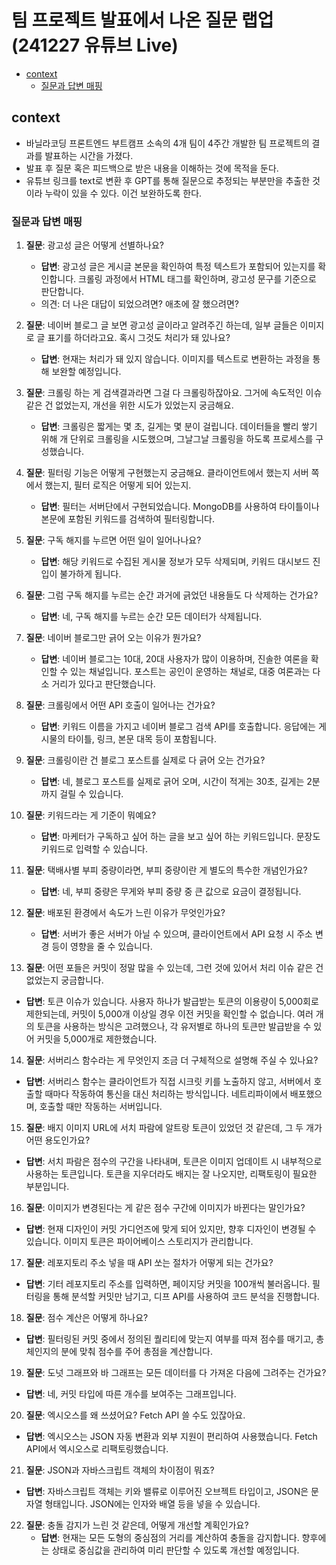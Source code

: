 # 팀 프로젝트 발표에서 나온 질문 랩업 (241227 유튜브 Live)

<!-- toc -->

- [context](#context)
  - [질문과 답변 매핑](#%EC%A7%88%EB%AC%B8%EA%B3%BC-%EB%8B%B5%EB%B3%80-%EB%A7%A4%ED%95%91)

<!-- tocstop -->

## context

- 바닐라코딩 프론트엔드 부트캠프 소속의 4개 팀이 4주간 개발한 팀 프로젝트의 결과를 발표하는 시간을 가졌다.
- 발표 후 질문 혹은 피드백으로 받은 내용을 이해하는 것에 목적을 둔다.
- 유튜브 링크를 text로 변환 후 GPT를 통해 질문으로 추정되는 부분만을 추출한 것이라 누락이 있을 수 있다. 이건 보완하도록 한다.

### 질문과 답변 매핑

1. **질문**: 광고성 글은 어떻게 선별하나요?
   - **답변**: 광고성 글은 게시글 본문을 확인하여 특정 텍스트가 포함되어 있는지를 확인합니다. 크롤링 과정에서 HTML 태그를 확인하며, 광고성 문구를 기준으로 판단합니다.
   - 의견: 더 나은 대답이 되었으려면? 애초에 잘 했으려면?
2. **질문**: 네이버 블로그 글 보면 광고성 글이라고 알려주긴 하는데, 일부 글들은 이미지로 글 표기를 하더라고요. 혹시 그것도 처리가 돼 있나요?

   - **답변**: 현재는 처리가 돼 있지 않습니다. 이미지를 텍스트로 변환하는 과정을 통해 보완할 예정입니다.

3. **질문**: 크롤링 하는 게 검색결과라면 그걸 다 크롤링하잖아요. 그거에 속도적인 이슈 같은 건 없었는지, 개선을 위한 시도가 있었는지 궁금해요.

   - **답변**: 크롤링은 짧게는 몇 초, 길게는 몇 분이 걸립니다. 데이터들을 빨리 쌓기 위해 개 단위로 크롤링을 시도했으며, 그날그날 크롤링을 하도록 프로세스를 구성했습니다.

4. **질문**: 필터링 기능은 어떻게 구현했는지 궁금해요. 클라이언트에서 했는지 서버 쪽에서 했는지, 필터 로직은 어떻게 되어 있는지.

   - **답변**: 필터는 서버단에서 구현되었습니다. MongoDB를 사용하여 타이틀이나 본문에 포함된 키워드를 검색하여 필터링합니다.

5. **질문**: 구독 해지를 누르면 어떤 일이 일어나나요?

   - **답변**: 해당 키워드로 수집된 게시물 정보가 모두 삭제되며, 키워드 대시보드 진입이 불가하게 됩니다.

6. **질문**: 그럼 구독 해지를 누르는 순간 과거에 긁었던 내용들도 다 삭제하는 건가요?

   - **답변**: 네, 구독 해지를 누르는 순간 모든 데이터가 삭제됩니다.

7. **질문**: 네이버 블로그만 긁어 오는 이유가 뭔가요?

   - **답변**: 네이버 블로그는 10대, 20대 사용자가 많이 이용하며, 진솔한 여론을 확인할 수 있는 채널입니다. 포스트는 공인이 운영하는 채널로, 대중 여론과는 다소 거리가 있다고 판단했습니다.

8. **질문**: 크롤링에서 어떤 API 호출이 일어나는 건가요?

   - **답변**: 키워드 이름을 가지고 네이버 블로그 검색 API를 호출합니다. 응답에는 게시물의 타이틀, 링크, 본문 대목 등이 포함됩니다.

9. **질문**: 크롤링이란 건 블로그 포스트를 실제로 다 긁어 오는 건가요?

   - **답변**: 네, 블로그 포스트를 실제로 긁어 오며, 시간이 적게는 30초, 길게는 2분까지 걸릴 수 있습니다.

10. **질문**: 키워드라는 게 기준이 뭐예요?

    - **답변**: 마케터가 구독하고 싶어 하는 글을 보고 싶어 하는 키워드입니다. 문장도 키워드로 입력할 수 있습니다.

11. **질문**: 택배사별 부피 중량이라면, 부피 중량이란 게 별도의 특수한 개념인가요?

    - **답변**: 네, 부피 중량은 무게와 부피 중량 중 큰 값으로 요금이 결정됩니다.

12. **질문**: 배포된 환경에서 속도가 느린 이유가 무엇인가요?

    - **답변**: 서버가 좋은 서버가 아닐 수 있으며, 클라이언트에서 API 요청 시 주소 변경 등이 영향을 줄 수 있습니다.

13. **질문**: 어떤 포들은 커밋이 정말 많을 수 있는데, 그런 것에 있어서 처리 이슈 같은 건 없었는지 궁금합니다.

- **답변**: 토큰 이슈가 있습니다. 사용자 하나가 발급받는 토큰의 이용량이 5,000회로 제한되는데, 커밋이 5,000개 이상일 경우 이전 커밋을 확인할 수 없습니다. 여러 개의 토큰을 사용하는 방식은 고려했으나, 각 유저별로 하나의 토큰만 발급받을 수 있어 커밋을 5,000개로 제한했습니다.

14. **질문**: 서버리스 함수라는 게 무엇인지 조금 더 구체적으로 설명해 주실 수 있나요?

- **답변**: 서버리스 함수는 클라이언트가 직접 시크릿 키를 노출하지 않고, 서버에서 호출할 때마다 작동하여 통신을 대신 처리하는 방식입니다. 네트리파이에서 배포했으며, 호출할 때만 작동하는 서버입니다.

15. **질문**: 배지 이미지 URL에 서치 파람에 알트랑 토큰이 있었던 것 같은데, 그 두 개가 어떤 용도인가요?

- **답변**: 서치 파람은 점수의 구간을 나타내며, 토큰은 이미지 업데이트 시 내부적으로 사용하는 토큰입니다. 토큰을 지우더라도 배지는 잘 나오지만, 리팩토링이 필요한 부분입니다.

16. **질문**: 이미지가 변경된다는 게 같은 점수 구간에 이미지가 바뀐다는 말인가요?

- **답변**: 현재 디자인이 커밋 가디언즈에 맞게 되어 있지만, 향후 디자인이 변경될 수 있습니다. 이미지 토큰은 파이어베이스 스토리지가 관리합니다.

17. **질문**: 레포지토리 주소 넣을 때 API 쏘는 절차가 어떻게 되는 건가요?

- **답변**: 기터 레포지토리 주소를 입력하면, 페이지당 커밋을 100개씩 불러옵니다. 필터링을 통해 분석할 커밋만 남기고, 디프 API를 사용하여 코드 분석을 진행합니다.

18. **질문**: 점수 계산은 어떻게 하나요?

- **답변**: 필터링된 커밋 중에서 정의된 퀄리티에 맞는지 여부를 따져 점수를 매기고, 총 체인지의 분에 맞춰 점수를 주어 총점을 계산합니다.

19. **질문**: 도넛 그래프와 바 그래프는 모든 데이터를 다 가져온 다음에 그려주는 건가요?

- **답변**: 네, 커밋 타입에 따른 개수를 보여주는 그래프입니다.

20. **질문**: 엑시오스를 왜 쓰셨어요? Fetch API 쓸 수도 있잖아요.

- **답변**: 엑시오스는 JSON 자동 변환과 외부 지원이 편리하여 사용했습니다. Fetch API에서 엑시오스로 리팩토링했습니다.

21. **질문**: JSON과 자바스크립트 객체의 차이점이 뭐죠?

- **답변**: 자바스크립트 객체는 키와 밸류로 이루어진 오브젝트 타입이고, JSON은 문자열 형태입니다. JSON에는 인자와 배열 등을 넣을 수 있습니다.

22. **질문**: 충돌 감지가 느린 것 같은데, 어떻게 개선할 계획인가요?
    - **답변**: 현재는 모든 도형의 중심점의 거리를 계산하여 충돌을 감지합니다. 향후에는 상태로 중심값을 관리하여 미리 판단할 수 있도록 개선할 예정입니다.
